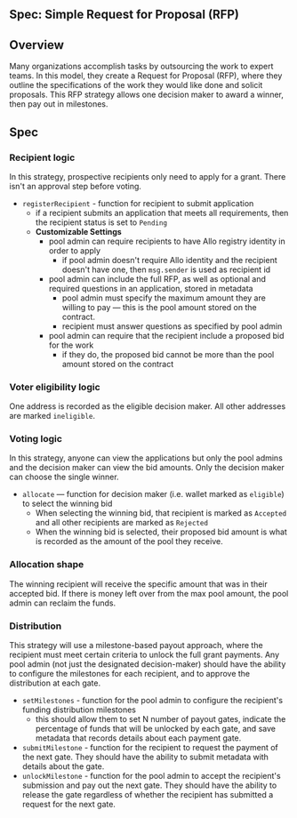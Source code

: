 Spec: Simple Request for Proposal (RFP)
---------------------------------

## Overview 
Many organizations accomplish tasks by outsourcing the work to expert teams. In this model, they create a Request for Proposal (RFP), where they outline the specifications of the work they would like done and solicit proposals. This RFP strategy allows one decision maker to award a winner, then pay out in milestones. 

## Spec
### Recipient logic
In this strategy, prospective recipients only need to apply for a grant. There isn't an approval step before voting. 
- `registerRecipient` - function for recipient to submit application
    - if a recipient submits an application that meets all requirements, then the recipient status is set to `Pending`
    - **Customizable Settings**
        - pool admin can require recipients to have Allo registry identity in order to apply
            - if pool admin doesn't require Allo identity and the recipient doesn't have one, then `msg.sender` is used as recipient id
        - pool admin can include the full RFP, as well as optional and required questions in an application, stored in metadata
            - pool admin must specify the maximum amount they are willing to pay — this is the pool amount stored on the contract. 
            - recipient must answer questions as specified by pool admin
        - pool admin can require that the recipient include a proposed bid for the work
            - if they do, the proposed bid cannot be more than the pool amount stored on the contract

### Voter eligibility logic
One address is recorded as the eligible decision maker. All other addresses are marked `ineligible`. 

### Voting logic
In this strategy, anyone can view the applications but only the pool admins and the decision maker can view the bid amounts. Only the decision maker can choose the single winner. 
- `allocate` — function for decision maker (i.e. wallet marked as `eligible`) to select the winning bid
    - When selecting the winning bid, that recipient is marked as `Accepted` and all other recipients are marked as `Rejected`
    - When the winning bid is selected, their proposed bid amount is what is recorded as the amount of the pool they receive. 

### Allocation shape
The winning recipient will receive the specific amount that was in their accepted bid. If there is money left over from the max pool amount, the pool admin can reclaim the funds. 

### Distribution
This strategy will use a milestone-based payout approach, where the recipient must meet certain criteria to unlock the full grant payments. Any pool admin (not just the designated decision-maker) should have the ability to configure the milestones for each recipient, and to approve the distribution at each gate. 
- `setMilestones` - function for the pool admin to configure the recipient's funding distribution milestones
    - this should allow them to set N number of payout gates, indicate the percentage of funds that will be unlocked by each gate, and save metadata that records details about each payment gate.
- `submitMilestone` - function for the recipient to request the payment of the next gate. They should have the ability to submit metadata with details about the gate. 
- `unlockMilestone` - function for the pool admin to accept the recipient's submission and pay out the next gate. They should have the ability to release the gate regardless of whether the recipient has submitted a request for the next gate. 
